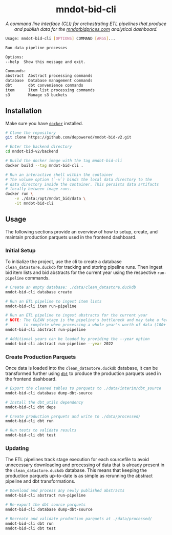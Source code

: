 <div align="center">

# mndot-bid-cli

*A command line interface (CLI) for orchestrating ETL pipelines that produce and publish data for the [mndotbidprices.com](https://mndotbidprices.com) analytical dashboard.*

</div>

```bash
Usage: mndot-bid-cli [OPTIONS] COMMAND [ARGS]...

Run data pipeline processes

Options:
--help  Show this message and exit.

Commands:
abstract  Abstract processing commands
database  Database management commands
dbt       dbt convenience commands
item      Item list processing commands
s3        Manage s3 buckets
```

## Installation

Make sure you have <a href="https://docs.docker.com/get-docker/" target="_blank">`docker`</a> installed.

```bash
# Clone the repository
git clone https://github.com/depowered/mndot-bid-v2.git

# Enter the backend directory
cd mndot-bid-v2/backend

# Build the docker image with the tag mndot-bid-cli
docker build --tag mndot-bid-cli .

# Run an interactive shell within the container
# The volume option (`-v`) binds the local data directory to the 
# data directory inside the container. This persists data artifacts
# locally between image runs.
docker run \
    -v ./data:/opt/mndot_bid/data \
    -it mndot-bid-cli
```

## Usage

The following sections provide an overview of how to setup, create, and maintain production parquets used in the frontend dashboard.

### Initial Setup

To initialize the project, use the cli to create a database `clean_datastore.duckdb` for tracking and storing pipeline runs. Then ingest bid item lists and bid abstracts for the current year using the respective `run-pipeline` commands.

```bash
# Create an empty database: ./data/clean_datastore.duckdb
mndot-bid-cli database create

# Run an ETL pipeline to ingest item lists
mndot-bid-cli item run-pipeline

# Run an ETL pipeline to ingest abstracts for the current year
# NOTE: The CLEAN stage is the pipeline's bottleneck and may take a few minutes 
#       to complete when processing a whole year's worth of data (100+ abstracts)
mndot-bid-cli abstract run-pipeline

# Additional years can be loaded by providing the --year option
mndot-bid-cli abstract run-pipeline --year 2022
```

### Create Production Parquets

Once data is loaded into the `clean_datastore.duckdb` database, it can be transformed further using <a href="https://www.getdbt.com/" target="_blank">`dbt`</a> to produce the production parquets used in the frontend dashboard.

```bash
# Export the cleaned tables to parquets to ./data/interim/dbt_source
mndot-bid-cli database dump-dbt-source

# Install the dbt_utils dependency
mndot-bid-cli dbt deps

# Create production parquets and write to ./data/processed/
mndot-bid-cli dbt run

# Run tests to validate results
mndot-bid-cli dbt test
```

### Updating

The ETL pipelines track stage execution for each sourcefile to avoid unnecessary downloading and processing of data that is already present in the `clean_datastore.duckdb` database. This means that keeping the production parquets up-to-date is as simple as rerunning the abstract pipeline and dbt transformations.

```bash
# Download and process any newly published abstracts
mndot-bid-cli abstract run-pipeline

# Re-export the dbt source parquets
mndot-bid-cli database dump-dbt-source

# Recreate and validate production parquets at ./data/processed/
mndot-bid-cli dbt run
mndot-bid-cli dbt test
```
